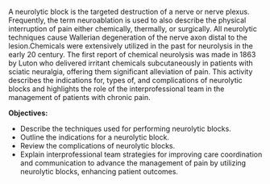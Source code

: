 A neurolytic block is the targeted destruction of a nerve or nerve plexus. Frequently, the term neuroablation is used to also describe the physical interruption of pain either chemically, thermally, or surgically. All neurolytic techniques cause Wallerian degeneration of the nerve axon distal to the lesion.Chemicals were extensively utilized in the past for neurolysis in the early 20 century. The first report of chemical neurolysis was made in 1863 by Luton who delivered irritant chemicals subcutaneously in patients with sciatic neuralgia, offering them significant alleviation of pain. This activity describes the indications for, types of, and complications of neurolytic blocks and highlights the role of the interprofessional team in the management of patients with chronic pain.

**Objectives:**
- Describe the techniques used for performing neurolytic blocks.
- Outline the indications for a neurolytic block.
- Review the complications of neurolytic blocks.
- Explain interprofessional team strategies for improving care coordination and communication to advance the management of pain by utilizing neurolytic blocks, enhancing patient outcomes.